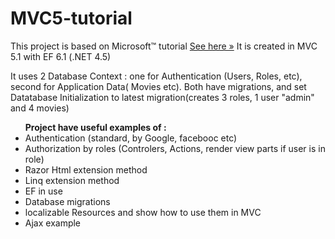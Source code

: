 MVC5-tutorial
=============
This project is based on Microsoft&trade; tutorial <a href="http://www.asp.net/mvc/tutorials/mvc-5/introduction/getting-started" >See here »</a>
It is created in MVC 5.1 with EF 6.1 (.NET 4.5)

It uses 2 Database Context : one for Authentication (Users, Roles, etc), second for Application Data( Movies etc). 
Both have migrations, and set Datatabase Initialization to latest migration(creates 3 roles, 1 user "admin" and 4 movies)




<ul><b>Project have useful examples of :</b>
<li>Authentication (standard, by Google, facebooc etc)</li>
<li>Authorization by roles (Controlers, Actions, render view parts if user is in role)</li>
<li>Razor Html extension method</li>
<li>Linq extension method</li>
<li>EF in use</li>
<li>Database migrations</li>
<li>localizable Resources and show how to use them in MVC</li>
<li>Ajax example</li>
</ul>
